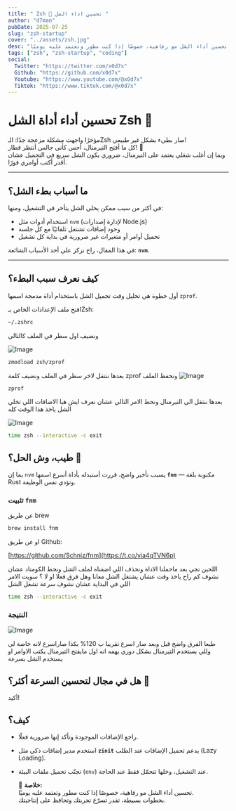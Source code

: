 ```yaml
---
title: " Zsh 🚀 تحسين اداء الشل "
author: "d7man"
pubDate: 2025-07-25
slug: "zsh-startup"
cover: "../assets/zsh.jpg"
desc: "تحسين أداء الشل مو رفاهية، خصوصًا إذا كنت مطور وتعتمد عليه يوميًا."
tags: ["zsh", "zsh-startup", "coding"]
social:
  Twitter: "https://twitter.com/x0d7x"
  Github: "https://github.com/x0d7x"
  Youtube: "https://www.youtube.com/@x0d7x"
  Tiktok: "https://www.tiktok.com/@x0d7x"
---
```


# تحسين أداء أداة الشل Zsh 🚀

مؤخرًا واجهت مشكلة مزعجة جدًا: الـZsh صار بطيء بشكل غير طبيعي!  
كل ما أفتح التيرمنال، أحس كأني جالس أنتظر قطار! 🚅  
وبما إن أغلب شغلي يعتمد على التيرمنال، ضروري يكون الشل سريع في التحميل عشان أقدر أكتب أوامري فورًا.

---

## ما أسباب بطء الشل؟

في أكثر من سبب ممكن يخلي الشل يتأخر في التشغيل، ومنها:

- استخدام أدوات مثل `nvm` (لإدارة إصدارات Node.js)
- وجود إضافات تشتغل تلقائيًا مع كل جلسة
- تحميل أوامر أو متغيرات غير ضرورية في بداية كل تشغيل

في هذا المقال، راح نركز على أحد الأسباب الشائعة: **`nvm`**.

---

## كيف نعرف سبب البطء؟

أول خطوة هي تحليل وقت تحميل الشل باستخدام أداة مدمجة اسمها `zprof`.

افتح ملف الإعدادات الخاص بـZsh:

```bash
~/.zshrc
```

ونضيف اول سطر في الملف كالتالي

![Image](https://pbs.twimg.com/media/GcOF6ZnWgAAWnx8?format=jpg&name=medium)

```bash
zmodload zsh/zprof
```

بعدها ننتقل لاخر سطر في الملف ونضيف كلمة zprof ونحفظ الملف
![Image](https://pbs.twimg.com/media/GcOGrdFWsAEOerV?format=jpg&name=4096x4096)

```bash
zprof
```

بعدها ننتقل الى التيرمنال ونحط الامر التالي عشان نعرف ايش هيا الاضافات اللي تخلي الشل ياخذ هذا الوقت كله

![Image](https://pbs.twimg.com/media/GcOGvVAXUAAjrjb?format=jpg&name=medium)

```bash
time zsh --interactive -c exit
```

## طيب، وش الحل؟ 🔧

بما إن `nvm` يسبب تأخير واضح، قررت أستبدله بأداة أسرع اسمها **`fnm`** — مكتوبة بلغة Rust وتؤدي نفس الوظيفة.

### تثبيت `fnm`

عن طريق brew

```bash
brew install fnm
```

او عن طريق Github:

[https://github.com/Schniz/fnm](https://t.co/via4qTVN6p)

اللحين نجي بعد ماحملنا الاداة ونحذف اللي اضفناه لملف الشل ونحط الكومناد عشان نشوف كم راح ياخذ وقت عشان يشتغل الشل معانا وهل فرق فعلا او لا ؟
سويت الامر اللي في البداية عشان نشوف سرعة تشغل الشل

```bash
time zsh --interactive -c exit
```

### النتيجة

![Image](https://pbs.twimg.com/media/GcOKLE7WwAAp9DU?format=jpg&name=large)

طبعا الفرق واضح قبل وبعد صار اسرع تقريبا ب 120%
بكذا صاراسرع لانه خاصة لي وللي يستخدم التيرمنال بشكل دوري يهمه انه اول مايفتح التيرمنال يكتب الاوامر او يستخدم الشل بسرعة

## هل في مجال لتحسين السرعة أكثر؟ 🧠

أكيد!

## كيف؟

- راجع الإضافات الموجودة وتأكد إنها ضرورية فعلًا.

- استخدم مدير إضافات ذكي مثل **`zinit`** يدعم تحميل الإضافات عند الطلب (Lazy Loading).

- تجنّب تحميل ملفات البيئة (`env`) عند التشغيل، وخلها تتحمّل فقط عند الحاجة.

  🎯 **خلاصة:**  
  تحسين أداء الشل مو رفاهية، خصوصًا إذا كنت مطور وتعتمد عليه يوميًا.  
  بخطوات بسيطة، تقدر تسرّع تجربتك وتحافظ على إنتاجيتك.
